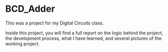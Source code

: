 # BCD_Adder
This was a project for my Digital Circuits class. 

Inside this project, you will find a full report on the logic behind the project, the development process, what I have learned, and several pictures of the working project. 
